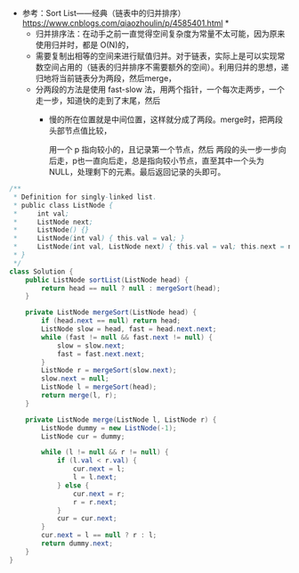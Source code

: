 * 参考：Sort List——经典（链表中的归并排序） https://www.cnblogs.com/qiaozhoulin/p/4585401.html
     * 
     * 归并排序法：在动手之前一直觉得空间复杂度为常量不太可能，因为原来使用归并时，都是 O(N)的，
     * 需要复制出相等的空间来进行赋值归并。对于链表，实际上是可以实现常数空间占用的（链表的归并排序不需要额外的空间）。利用归并的思想，递归地将当前链表分为两段，然后merge，
   * 分两段的方法是使用 fast-slow 法，用两个指针，一个每次走两步，一个走一步，知道快的走到了末尾，然后
     * 慢的所在位置就是中间位置，这样就分成了两段。merge时，把两段头部节点值比较，

        用一个 p 指向较小的，且记录第一个节点，然后 两段的头一步一步向后走，p也一直向后走，总是指向较小节点，直至其中一个头为NULL，处理剩下的元素。最后返回记录的头即可。








```java
/**
 * Definition for singly-linked list.
 * public class ListNode {
 *     int val;
 *     ListNode next;
 *     ListNode() {}
 *     ListNode(int val) { this.val = val; }
 *     ListNode(int val, ListNode next) { this.val = val; this.next = next; }
 * }
 */
class Solution {
    public ListNode sortList(ListNode head) {
        return head == null ? null : mergeSort(head);
    }

    private ListNode mergeSort(ListNode head) {
        if (head.next == null) return head;
        ListNode slow = head, fast = head.next.next;
        while (fast != null && fast.next != null) {
            slow = slow.next;
            fast = fast.next.next;
        }
        ListNode r = mergeSort(slow.next);
        slow.next = null;
        ListNode l = mergeSort(head);
        return merge(l, r);
    }

    private ListNode merge(ListNode l, ListNode r) {
        ListNode dummy = new ListNode(-1);
        ListNode cur = dummy;

        while (l != null && r != null) {
            if (l.val < r.val) {
                cur.next = l;
                l = l.next;
            } else {
                cur.next = r;
                r = r.next;
            }
            cur = cur.next;
        }
        cur.next = l == null ? r : l;
        return dummy.next;
    }
}
```